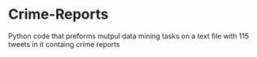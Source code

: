 # Crime-Reports
Python code that preforms mutpul data mining tasks on a text file with 115 tweets in it containg crime reports

